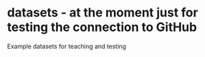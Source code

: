 # datasets - at the moment just for testing the connection to GitHub
Example datasets for teaching and testing
